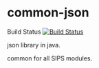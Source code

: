 # common-json

Build Status [ ![ Build Status](https://travis-ci.org/deepsidhu1313/common-json.svg?branch=dev)](https://travis-ci.org/deepsidhu1313/common-json)

json library in java.

common for all SIPS modules.

